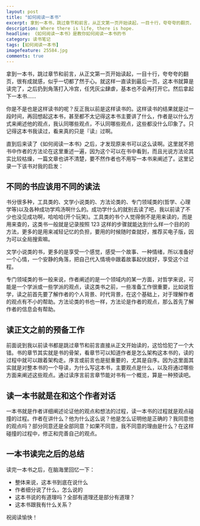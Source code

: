 ```yaml
---
layout: post
title: "如何阅读一本书"
excerpt: 拿到一本书，跳过章节和前言，从正文第一页开始读起，一目十行，夸夸夸的翻页，很有成就感，似乎一切都了然于心。就这样一直读到最后一页，这本书就算是读完了，之后扔到角落打入冷宫，任凭灰尘肆虐，基本也不会再打开它。然后拿起下一本书......你是不是也是这样读书的呢？反正我以前是这样读书的。这样读书的结果就是过一段时间，再回想起这本书，甚至都不太记得这本书主要讲了什么，作者是以什么方式来阐述他的观点，我认同哪些观点，不认同哪些观点，这些都没什么印象了。只记得这本书我读过，看来真的只是『读』过啊。
description: Where there is life, there is hope.
headline: 《如何阅读一本书》是教你如何阅读一本书的书
category: 读书笔记
tags: [如何阅读一本书]
imagefeature: 25584.jpg
comments: true
---
```


拿到一本书，跳过章节和前言，从正文第一页开始读起，一目十行，夸夸夸的翻页，很有成就感，似乎一切都了然于心。就这样一直读到最后一页，这本书就算是读完了，之后扔到角落打入冷宫，任凭灰尘肆虐，基本也不会再打开它。然后拿起下一本书......

你是不是也是这样读书的呢？反正我以前是这样读书的。这样读书的结果就是过一段时间，再回想起这本书，甚至都不太记得这本书主要讲了什么，作者是以什么方式来阐述他的观点，我认同哪些观点，不认同哪些观点，这些都没什么印象了。只记得这本书我读过，看来真的只是『读』过啊。

直到后来读了《如何阅读一本书》之后，才发现原来书可以这么读啊。这里就不把书中作者的方法论在这里重述一遍，因为这个可以在书中看到，而且光说方法论其实比较枯燥，一篇文章也讲不清楚，要不然作者也不用写一本书来阐述了。这里记录一下该书对我的启发：

## 不同的书应该用不同的读法

书分很多种，工具类的、文学小说类的、方法论类的、专门领域类的(哲学、心理学等)以及各种成功学鸡汤啊什么的。成功学什么的就别去读了吧，我以前读了不少也没见成功啊，哈哈哈(开个玩笑)。工具类的书个人觉得倒不是用来读的，而是用来查的，这类书一般就是记录按照 123 这样的步骤就能达到什么样一个目的的方法，更多的是用来减轻记忆的负担，要用的时候随时查就好，推荐买电子版，因为可以全局搜索嘛。

文学小说类的书，更多的是享受一个感觉，感受一个故事、一种情绪，所以准备好一个心情，一个安静的角落，把自己代入情境中跟着故事起伏就好，享受这个过程。

专门领域类的书一般来说，作者阐述的是一个领域内的某一方面，对哲学来说，可能是一个学派或一些学派的观点，读这类书之前，一些准备工作很重要，比如说哲学，读之前首先要了解作者的个人背景、时代背景，在这个基础上，对于理解作者的观点有不小的帮助。方法论类的书也一样，方法论是作者的观点，那么首先了解作者的信息会有帮助。

## 读正文之前的预备工作

前面说到我以前读书都是跳过章节和前言直接从正文开始读的，这恰恰犯了一个大错。书的章节其实就是书的骨架，看章节可以知道作者是怎么架构这本书的，读的过程中就可以跟着架构走。序言或前言也是挺重要的，尤其是自序。因为这里面其实就是对整本书的一个导读，为什么写这本书，主要观点是什么，以及将通过哪些方面来阐述这些观点。通过读序言前言章节能对书有一个概览，算是一种预读吧。

## 读一本书就是在和这个作者对话

一本书就是作者详细阐述论证他的观点和想法的过程，读一本书的过程就是观点碰撞的过程。作者在讲什么？他为什么这么说？他是怎么证明他是正确的？我同意他的观点吗？部分同意还是全部同意？如果不同意，我不同意的理由是什么？在这样碰撞的过程中，修正和完善自己的观点。

## 一本书读完之后的总结

读完一本书之后，在脑海里回忆一下：

- 整体来说，这本书到底在说什么
- 作者细分说了什么，怎么说的
- 这本书说的有道理吗？全部有道理还是部分有道理？
- 这本书跟我有什么关系？

祝阅读愉快！

